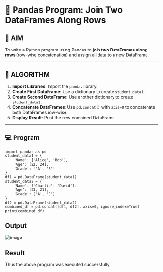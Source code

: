 # 🧪 Pandas Program: Join Two DataFrames Along Rows

## 🎯 AIM

To write a Python program using Pandas to **join two DataFrames along rows** (row-wise concatenation) and assign all data to a new DataFrame.

---

## 🧠 ALGORITHM

1. **Import Libraries**: Import the `pandas` library.
2. **Create First DataFrame**: Use a dictionary to create `student_data1`.
3. **Create Second DataFrame**: Use another dictionary to create `student_data2`.
4. **Concatenate DataFrames**: Use `pd.concat()` with `axis=0` to concatenate both DataFrames row-wise.
5. **Display Result**: Print the new combined DataFrame.

---

## 💻 Program
```
import pandas as pd
student_data1 = {
    'Name': ['Alice', 'Bob'],
    'Age': [22, 24],
    'Grade': ['A', 'B']
}
df1 = pd.DataFrame(student_data1)
student_data2 = {
    'Name': ['Charlie', 'David'],
    'Age': [23, 21],
    'Grade': ['A', 'C']
}
df2 = pd.DataFrame(student_data2)
combined_df = pd.concat([df1, df2], axis=0, ignore_index=True)
print(combined_df)

```
## Output
![image](https://github.com/user-attachments/assets/7c69e1e2-4278-4493-8ad9-c129fb536c2b)

## Result
Thus the above program was executed successfully.
